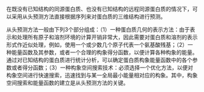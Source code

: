 在既没有已知结构的同源蛋白质、也没有已知结构的远程同源蛋白质的情况下，可以采用从头预测方法直接根据序列来对蛋白质的三维结构进行预测。

从头预测方法一般由下列3个部分组成：（1）一种蛋白质几何的表示方法：由于表示和处理所有原子和溶剂环境的计算开销非常大，因此需要对蛋白质和溶剂的表示形式作近似处理，例如，使用一个或少数几个原子代表一个氨基酸残基；（2）一种能量函数及其参数，或者一个合理的构象得分函数，以便计算各种构象的能量。通过对已知结构的蛋白质进行统计分析，可以确定蛋白质构象能量函数中的各个参数或者得分函数；（3）一种构象空间搜索技术：必须选择一个优化方法，以便对构象空间进行快速搜索，迅速找到与某一全局最小能量相对应的构象。其中，构象空间搜索和能量函数的建立是从头预测方法的关键。
